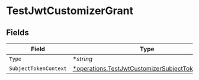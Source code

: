 # TestJwtCustomizerGrant


## Fields

| Field                                                                                                               | Type                                                                                                                | Required                                                                                                            | Description                                                                                                         |
| ------------------------------------------------------------------------------------------------------------------- | ------------------------------------------------------------------------------------------------------------------- | ------------------------------------------------------------------------------------------------------------------- | ------------------------------------------------------------------------------------------------------------------- |
| `Type`                                                                                                              | **string*                                                                                                           | :heavy_minus_sign:                                                                                                  | N/A                                                                                                                 |
| `SubjectTokenContext`                                                                                               | [*operations.TestJwtCustomizerSubjectTokenContext](../../models/operations/testjwtcustomizersubjecttokencontext.md) | :heavy_minus_sign:                                                                                                  | arbitrary                                                                                                           |
